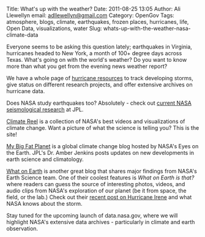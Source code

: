 Title: What's up with the weather? 
Date: 2011-08-25 13:05
Author: Ali Llewellyn
email: adllewellyn@gmail.com
Category: OpenGov
Tags: atmosphere, blogs, climate, earthquakes, frozen places, hurricanes, life, Open Data, visualizations, water
Slug: whats-up-with-the-weather-nasa-climate-data

Everyone seems to be asking this question lately; earthquakes in
Virginia, hurricanes headed to New York, a month of 100+ degree days
across Texas. What's going on with the world's weather? Do you want to
know more than what you get from the evening news weather report?

We have a whole page of [hurricane resources][] to track developing
storms, give status on different research projects, and offer extensive
archives on hurricane data.

Does NASA study earthquakes too? Absolutely - check out [current NASA
seismological research][] at JPL.

[Climate Reel][] is a collection of NASA's best videos and
visualizations of climate change. Want a picture of what the science is
telling you? This is the site!

[My Big Fat Planet][] is a global climate change blog hosted by NASA's
Eyes on the Earth. JPL's Dr. Amber Jenkins posts updates on new
developments in earth science and climatology.

[What on Earth][] is another great blog that shares major findings from
NASA's Earth Science team. One of their coolest features is *What on
Earth is that?* where readers can guess the source of interesting
photos, videos, and audio clips from NASA's exploration of our planet
(be it from space, the field, or the lab.) Check out their [recent post
on Hurricane Irene][] and what NASA knows about the storm.

Stay tuned for the upcoming launch of data.nasa.gov, where we will
highlight NASA's extensive data archives - particularly in climate and
earth observation.

  [hurricane resources]: http://www.nasa.gov/mission_pages/hurricanes/main/index.html
  [current NASA seismological research]: http://solidearth.jpl.nasa.gov/PAGES/quake04.html
  [Climate Reel]: http://climate.nasa.gov/ClimateReel/index.cfm
  [My Big Fat Planet]: http://climate.nasa.gov/blogs/index.cfm?FuseAction=ListBlogs
  [What on Earth]: http://blogs.nasa.gov/cm/newui/blog/viewpostlist.jsp?blogname=whatonearth
  [recent post on Hurricane Irene]: http://blogs.nasa.gov/cm/blog/whatonearth/posts/post_1314203357893.html
